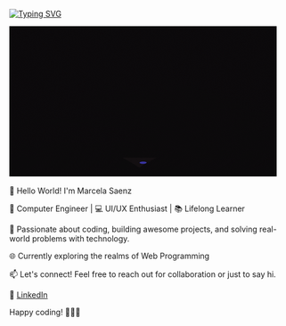 

[![Typing SVG](https://readme-typing-svg.herokuapp.com?font=Fira+Code&weight=600&size=30&pause=1000&color=F743AC&background=FEE8FF00&center=true&vCenter=true&width=800&lines=%F0%9F%8E%A8Design+with+purpose++.+.+.;+.+.+.+%F0%9F%91%A9%F0%9F%8F%BB%E2%80%8D%F0%9F%92%BBCode+with+flair!+%E2%9C%A8)](https://git.io/typing-svg)

[![](https://github.com/M-SaenzM/M-SaenzM/blob/main/Assets/header.gif)](https://github.com/M-SaenzM)

<!---
![MasterHead](https://github.com/M-SaenzM/M-SaenzM/blob/main/Assets/Banner.png)
-->


👋 Hello World! I'm Marcela Saenz

🚀 Computer Engineer | 💻 UI/UX Enthusiast | 📚 Lifelong Learner

🌟 Passionate about coding, building awesome projects, and solving real-world problems with technology.

🌐 Currently exploring the realms of Web Programming

📫 Let's connect! Feel free to reach out for collaboration or just to say hi.

🔗 [LinkedIn](https://www.linkedin.com/in/your-linkedin-profile)

Happy coding! 👩🏻‍💻
